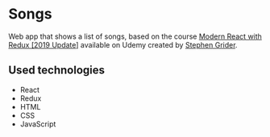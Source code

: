 # Songs

Web app that shows a list of songs, based on the course [Modern React with Redux [2019 Update]](https://www.udemy.com/react-redux/) available on Udemy created by [Stephen Grider](https://www.udemy.com/react-redux/).

## Used technologies

- React
- Redux
- HTML
- CSS
- JavaScript